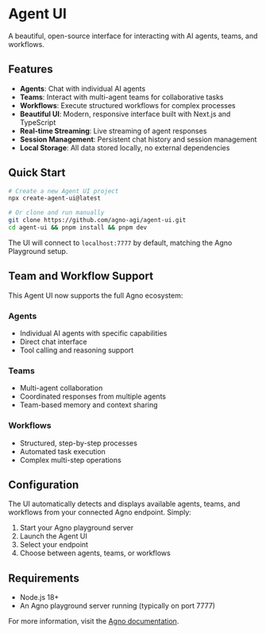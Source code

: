 # Agent UI

A beautiful, open-source interface for interacting with AI agents, teams, and workflows.

## Features

- **Agents**: Chat with individual AI agents
- **Teams**: Interact with multi-agent teams for collaborative tasks
- **Workflows**: Execute structured workflows for complex processes
- **Beautiful UI**: Modern, responsive interface built with Next.js and TypeScript
- **Real-time Streaming**: Live streaming of agent responses
- **Session Management**: Persistent chat history and session management
- **Local Storage**: All data stored locally, no external dependencies

## Quick Start

```bash
# Create a new Agent UI project
npx create-agent-ui@latest

# Or clone and run manually
git clone https://github.com/agno-agi/agent-ui.git
cd agent-ui && pnpm install && pnpm dev
```

The UI will connect to `localhost:7777` by default, matching the Agno Playground setup.

## Team and Workflow Support

This Agent UI now supports the full Agno ecosystem:

### Agents
- Individual AI agents with specific capabilities
- Direct chat interface
- Tool calling and reasoning support

### Teams
- Multi-agent collaboration
- Coordinated responses from multiple agents
- Team-based memory and context sharing

### Workflows
- Structured, step-by-step processes
- Automated task execution
- Complex multi-step operations

## Configuration

The UI automatically detects and displays available agents, teams, and workflows from your connected Agno endpoint. Simply:

1. Start your Agno playground server
2. Launch the Agent UI
3. Select your endpoint
4. Choose between agents, teams, or workflows

## Requirements

- Node.js 18+
- An Agno playground server running (typically on port 7777)

For more information, visit the [Agno documentation](https://docs.agno.com).
